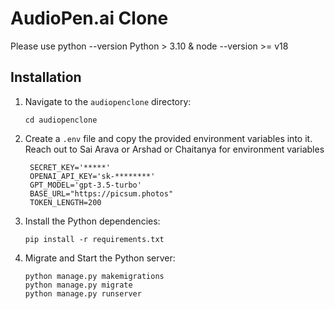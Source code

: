 # AudioPen.ai Clone

Please use 
python --version Python > 3.10 & node --version >= v18


## Installation
1. Navigate to the `audiopenclone` directory:

    ```commandline
    cd audiopenclone
    ```
   
2. Create a `.env` file and copy the provided environment variables into it. Reach out to Sai Arava or Arshad or Chaitanya for environment variables

   ```
    SECRET_KEY='*****'
    OPENAI_API_KEY='sk-********'
    GPT_MODEL='gpt-3.5-turbo'
    BASE_URL="https://picsum.photos"
    TOKEN_LENGTH=200
   ```
4. Install the Python dependencies:

    ```commandline
    pip install -r requirements.txt
    ```

5. Migrate and Start the Python server:

    ```commandline
    python manage.py makemigrations
    python manage.py migrate
    python manage.py runserver
    ```